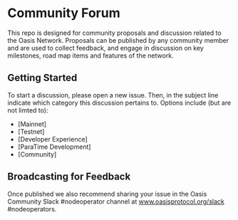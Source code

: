 # Community Forum
This repo is designed for community proposals and discussion related to the Oasis Network.
Proposals can be published by any community member and are used to collect feedback,
and engage in discussion on key milestones, road map items and features of the network.

## Getting Started
To start a discussion, please open a new issue. Then, in the subject line indicate which category
this discussion pertains to. Options include (but are not limted to):
- [Mainnet]
- [Testnet]
- [Developer Experience]
- [ParaTime Development]
- [Community]

## Broadcasting for Feedback
Once published we also recommend sharing your issue in the Oasis Community Slack #nodeoperator
channel at www.oasisprotocol.org/slack #nodeoperators.
